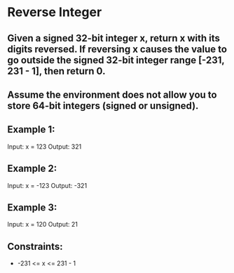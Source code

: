 # Reverse Integer

## Given a signed 32-bit integer x, return x with its digits reversed. If reversing x causes the value to go outside the signed 32-bit integer range [-231, 231 - 1], then return 0.

## Assume the environment does not allow you to store 64-bit integers (signed or unsigned).

 

## Example 1:

Input: x = 123
Output: 321

## Example 2:

Input: x = -123
Output: -321

## Example 3:

Input: x = 120
Output: 21
 

## Constraints:

- -231 <= x <= 231 - 1